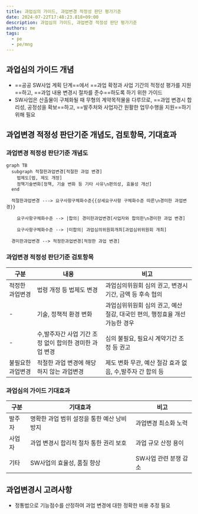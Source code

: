 ```yaml
---
title: 과업심의 가이드, 과업변경 적정성 판단 평가기준
date: 2024-07-22T17:48:23.818+09:00
description: 과업심의 가이드, 과업변경 적정성 판단 평가기준
authors: me
tags: 
  - pe
  - pe/mng
---
```


## 과업심의 가이드 개념

- ==공공 SW사업 계획 단계==에서 ==과업 확정과 사업 기간의 적정성 평가를 지원==하고, ==과업 내용 변경시 절차를 준수==하도록 하기 위한 가이드
- SW사업은 산출물이 구체화될 때 무형의 계약목적물을 다루므로, ==과업 변경시 합리성, 공정성을 확보==하고, ==발주처와 사업자간 원활한 업무수행을 지원==하기 위해 필요

## 과업변경 적정성 판단기준 개념도, 검토항목, 기대효과

### 과업변경 적정성 판단기준 개념도

```mermaid
graph TB
  subgraph 적절한과업변경[적절한 과업 변경]
    법제도[법, 제도 개정]
    정책기술변화[정책, 기술 변화 등 기타 사유\n편의성, 효율성 개선]
  end

  적절한과업변경 ---> 요구사항구체화수준{{상세요구사항 구체화수준 따른\n경미한 과업변경}}
  
    요구사항구체화수준 --> |합의| 경미한과업변경[사업자와 합의한\n경미한 과업 변경]

    요구사항구체화수준 --> |미합의| 과업심의위원회개최[과업심위위원회 개최]
  
  경미한과업변경 --> 적정한과업변경[적정한 과업 변경]
```

### 과업변경 적정성 판단기준 검토항목

| 구분 | 내용 | 비고 |
| --- | --- | --- |
| 적정한 과업변경 | 법령 개정 등 법제도 변경 | 과업심의위원회 심의 권고, 변경시 기간, 금액 등 후속 협의 |
| - | 기술, 정책적 환경 변화 | 과업심위위원회 심의 권고, 예산 절감, 대국민 편의, 행정효율 개선 가능한 경우 |
| - | 수,발주자간 사업 기간 조정 없이 합의한 경미한 과업 변경 | 심의 불필요, 필요시 계약기간 조정 등 권고 |
| 불필요한 과업변경 | 적절한 과업 변경에 해당하지 않는 과업변경 | 제도 변화 무관, 예산 절감 효과 없음, 수,발주자 간 합의 등 |

### 과업심의 가이드 기대효과

| 구분 | 기대효과 | 비고 |
| --- | --- | --- |
| 발주자 | 명확한 과업 범위 설정을 통한 예산 낭비 방지 | 과업변경 최소화 노력 |
| 사업자 | 과업 변경시 합리적 절차 통한 권리 보호 | 과업 규모 산정 용이 |
| 기타 | SW사업의 효율성, 품질 향상 | SW사업 관련 분쟁 감소 |

## 과업변경시 고려사항

- 정통법으로 기능점수를 산정하여 과업 변경에 대한 정확한 비용 추정 필요
